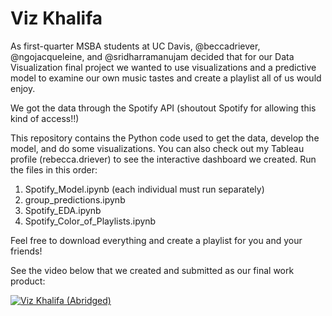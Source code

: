 # Viz Khalifa
As first-quarter MSBA students at UC Davis, @beccadriever, @ngojacqueleine, and @sridharramanujam decided that for our Data Visualization final project we wanted to use visualizations and a predictive model to examine our own music tastes and create a playlist all of us would enjoy.

We got the data through the Spotify API (shoutout Spotify for allowing this kind of access!!)

This repository contains the Python code used to get the data, develop the model, and do some visualizations. 
You can also check out my Tableau profile (rebecca.driever) to see the interactive dashboard we created. Run the files in this order: 
  1. Spotify_Model.ipynb (each individual must run separately)
  2. group_predictions.ipynb
  3. Spotify_EDA.ipynb
  4. Spotify_Color_of_Playlists.ipynb

Feel free to download everything and create a playlist for you and your friends!

See the video below that we created and submitted as our final work product: 

[![Viz Khalifa (Abridged)](https://img.youtube.com/vi/LwtY5U5H3q0/0.jpg)](https://www.youtube.com/watch?v=g241mBIMDOQ "Viz Khalifa (Abridged)")
